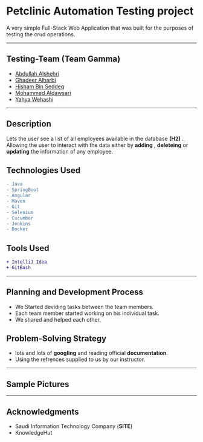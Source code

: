 # Petclinic Automation Testing project

A very simple Full-Stack Web Application that was built for the purposes of testing the crud operations.

---

## Testing-Team (Team Gamma)

- [Abdullah Alshehri](https://github.com/abdullah-cs)
- [Ghadeer Alharbi](https://github.com/Ghadeer-bnh)
- [Hisham Bin Seddeq](https://github.com/HishamBS)
- [Mohammed Aldawsari](https://github.com/m7md21999)
- [Yahya Wehashi](https://github.com/yahya07)

---

## Description

Lets the user see a list of all employees available in the database **(H2)** . Allowing the user to interact with the data either by **adding** , **deleteing** or **updating** the information of any employee.

## Technologies Used

```diff
- Java
- SpringBoot
- Angular
- Maven
- Git
- Selenium
- Cucumber
- Jenkins
- Docker


```

## Tools Used

```diff
+ IntelliJ Idea
+ GitBash
```

---

## Planning and Development Process

- We Started deviding tasks between the team members.
- Each team member started working on his individual task.
- We shared and helped each other.

## Problem-Solving Strategy

- lots and lots of **googling** and reading official **documentation**.
- Using the refrences supplied to us by our instructor.

---

## Sample Pictures

---

## Acknowledgments

- Saudi Information Technology Company (**SITE**)
- KnowledgeHut
